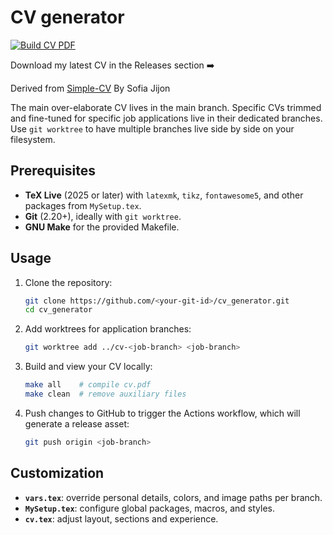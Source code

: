 # CV generator

[![Build CV PDF](https://github.com/lauralwd/CV_generator/actions/workflows/build-cv.yml/badge.svg?branch=main)](https://github.com/lauralwd/CV_generator/actions/workflows/build-cv.yml)

Download my latest CV in the Releases section ➡️

Derived from [Simple-CV](https://www.overleaf.com/latex/templates/simple-cv/dwhjbyjdkcch) By Sofia Jijon

The main over-elaborate CV lives in the main branch.
Specific CVs trimmed and fine-tuned for specific job applications live in their dedicated branches.
Use `git worktree` to have multiple branches live side by side on your filesystem.

## Prerequisites

- **TeX Live** (2025 or later) with `latexmk`, `tikz`, `fontawesome5`, and other packages from `MySetup.tex`.
- **Git** (2.20+), ideally with `git worktree`.
- **GNU Make** for the provided Makefile.

## Usage

1. Clone the repository:
   ```bash
   git clone https://github.com/<your-git-id>/cv_generator.git
   cd cv_generator
   ```
2. Add worktrees for application branches:
   ```bash
   git worktree add ../cv-<job-branch> <job-branch>
   ```
3. Build and view your CV locally:
   ```bash
   make all    # compile cv.pdf
   make clean  # remove auxiliary files
   ```
4. Push changes to GitHub to trigger the Actions workflow, which will generate a release asset:
   ```bash
   git push origin <job-branch>
   ```

## Customization

- **`vars.tex`**: override personal details, colors, and image paths per branch.
- **`MySetup.tex`**: configure global packages, macros, and styles.
- **`cv.tex`**: adjust layout, sections and experience.